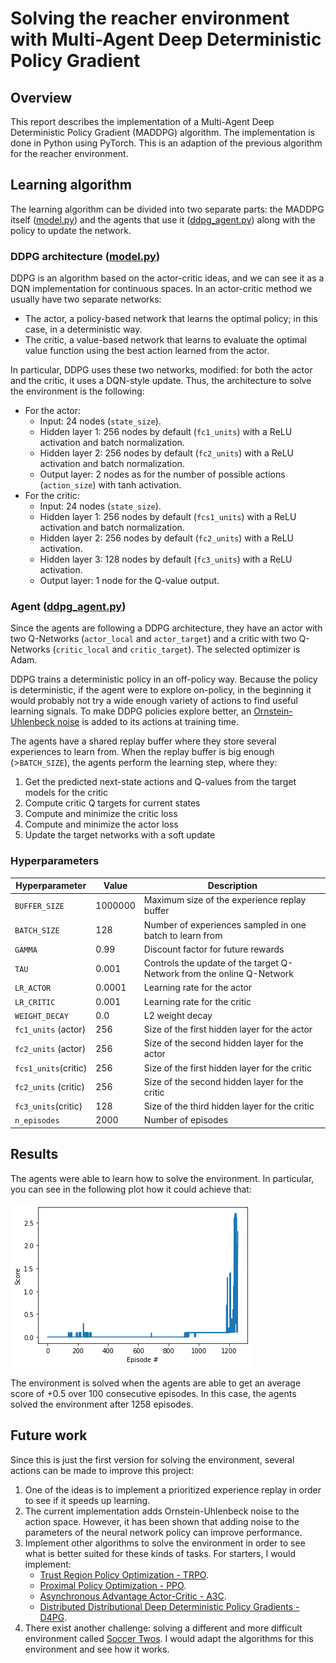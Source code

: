 # Solving the reacher environment with Multi-Agent Deep Deterministic Policy Gradient

## Overview

This report describes the implementation of a Multi-Agent Deep Deterministic Policy Gradient (MADDPG) algorithm. The implementation is done in Python using PyTorch. This is an adaption of the previous algorithm for the reacher environment.

## Learning algorithm

The learning algorithm can be divided into two separate parts: the MADDPG itself ([model.py](model.py)) and the agents that use it ([ddpg_agent.py](ddpg_agent.py)) along with the policy to update the network.

### DDPG architecture ([model.py](model.py))

DDPG is an algorithm based on the actor-critic ideas, and we can see it as a DQN implementation for continuous spaces. In an actor-critic method we usually have two separate networks:

* The actor, a policy-based network that learns the optimal policy; in this case, in a deterministic way.
* The critic, a value-based network that learns to evaluate the optimal value function using the best action learned from the actor.

In particular, DDPG uses these two networks, modified: for both the actor and the critic, it uses a DQN-style update. Thus, the architecture to solve the environment is the following:

* For the actor:
  * Input: 24 nodes (`state_size`).
  * Hidden layer 1: 256 nodes by default (`fc1_units`) with a ReLU activation and batch normalization.
  * Hidden layer 2: 256 nodes by default (`fc2_units`) with a ReLU activation and batch normalization.
  * Output layer: 2 nodes as for the number of possible actions (`action_size`) with tanh activation.
* For the critic:
  * Input: 24 nodes (`state_size`).
  * Hidden layer 1: 256 nodes by default (`fcs1_units`) with a ReLU activation and batch normalization.
  * Hidden layer 2: 256 nodes by default (`fc2_units`) with  a ReLU activation.
  * Hidden layer 3: 128 nodes by default (`fc3_units`) with a ReLU activation.
  * Output layer: 1 node for the Q-value output.

### Agent ([ddpg_agent.py](ddpg_agent.py))

Since the agents are following a DDPG architecture, they have an actor with two Q-Networks (`actor_local` and `actor_target`) and a critic with two Q-Networks (`critic_local` and `critic_target`). The selected optimizer is Adam.

DDPG trains a deterministic policy in an off-policy way. Because the policy is deterministic, if the agent were to explore on-policy, in the beginning it would probably not try a wide enough variety of actions to  find useful learning signals. To make DDPG policies explore better, an [Ornstein-Uhlenbeck noise](https://en.wikipedia.org/wiki/Ornstein%E2%80%93Uhlenbeck_process) is added to its actions at training time.

The agents have a shared replay buffer where they store several experiences to learn from. When the replay buffer is big enough (>`BATCH_SIZE`), the agents perform the learning step, where they:

1. Get the predicted next-state actions and Q-values from the target models for the critic
2. Compute critic Q targets for current states
4. Compute and minimize the critic loss
4. Compute and minimize the actor loss
5. Update the target networks with a soft update

### Hyperparameters

| Hyperparameter       | Value   | Description                                                  |
| -------------------- | ------- | ------------------------------------------------------------ |
| `BUFFER_SIZE`        | 1000000 | Maximum size of the experience replay buffer                 |
| `BATCH_SIZE`         | 128     | Number of experiences sampled in one batch to learn from     |
| `GAMMA`              | 0.99    | Discount factor for future rewards                           |
| `TAU`                | 0.001   | Controls the update of the target Q-Network from the online Q-Network |
| `LR_ACTOR`           | 0.0001  | Learning rate for the actor                                  |
| `LR_CRITIC`          | 0.001   | Learning rate for the critic                                 |
| `WEIGHT_DECAY`       | 0.0     | L2 weight decay                                              |
| `fc1_units` (actor)  | 256     | Size of the first hidden layer for the actor                 |
| `fc2_units` (actor)  | 256     | Size of the second hidden layer for the actor                |
| `fcs1_units`(critic) | 256     | Size of the first hidden layer for the critic                |
| `fc2_units` (critic) | 256     | Size of the second hidden layer for the critic               |
| `fc3_units`(critic)  | 128     | Size of the third hidden layer for the critic                |
| `n_episodes`         | 2000    | Number of episodes                                           |

## Results

The agents were able to learn how to solve the environment. In particular, you can see in the following plot how it could achieve that:

![scores](images/score.png)

The environment is solved when the agents are able to get an average score of +0.5 over 100 consecutive episodes. In this case, the agents solved the environment after 1258 episodes.

## Future work

Since this is just the first version for solving the environment, several actions can be made to improve this project:

1. One of the ideas is to implement a prioritized experience replay in order to see if it speeds up learning.
2. The current implementation adds Ornstein-Uhlenbeck noise to the action space. However, it has been shown that adding noise to the parameters of the neural network policy can improve performance.
3. Implement other algorithms to solve the environment in order to see what is better suited for these kinds of tasks. For starters, I would implement:
   * [Trust Region Policy Optimization - TRPO](https://arxiv.org/abs/1502.05477).
   * [Proximal Policy Optimization - PPO](https://arxiv.org/abs/1707.06347).
   * [Asynchronous Advantage Actor-Critic - A3C](https://arxiv.org/abs/1602.01783).
   * [Distributed Distributional Deep Deterministic Policy Gradients - D4PG](https://arxiv.org/abs/1804.08617).
5. There exist another challenge: solving a different and more difficult environment called [Soccer Twos](https://github.com/Unity-Technologies/ml-agents/blob/master/docs/Learning-Environment-Examples.md#soccer-twos). I would adapt the algorithms for this environment and see how it works.
